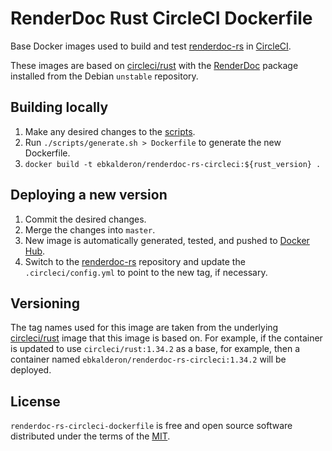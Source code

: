 # RenderDoc Rust CircleCI Dockerfile

Base Docker images used to build and test [renderdoc-rs] in [CircleCI].

[CircleCI]: https://circleci.com/

These images are based on [circleci/rust] with the [RenderDoc] package installed
from the Debian `unstable` repository.

[RenderDoc]: http://renderdoc.org/

## Building locally

1. Make any desired changes to the [scripts](scripts).
2. Run `./scripts/generate.sh > Dockerfile` to generate the new Dockerfile.
3. `docker build -t ebkalderon/renderdoc-rs-circleci:${rust_version} .`

## Deploying a new version

1. Commit the desired changes.
2. Merge the changes into `master`.
3. New image is automatically generated, tested, and pushed to [Docker Hub].
4. Switch to the [renderdoc-rs] repository and update the `.circleci/config.yml`
   to point to the new tag, if necessary.

[Docker Hub]: https://hub.docker.com/r/ebkalderon/renderdoc-rs-circleci
[renderdoc-rs]: https://github.com/ebkalderon/renderdoc-rs

## Versioning

The tag names used for this image are taken from the underlying [circleci/rust]
image that this image is based on. For example, if the container is updated to
use `circleci/rust:1.34.2` as a base, for example, then a container named
`ebkalderon/renderdoc-rs-circleci:1.34.2` will be deployed.

[circleci/rust]: https://hub.docker.com/r/circleci/rust/

## License

`renderdoc-rs-circleci-dockerfile` is free and open source software distributed
under the terms of the [MIT](LICENSE).
